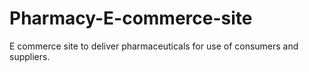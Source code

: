 # Pharmacy-E-commerce-site
E commerce site to deliver pharmaceuticals for use of consumers and suppliers.
